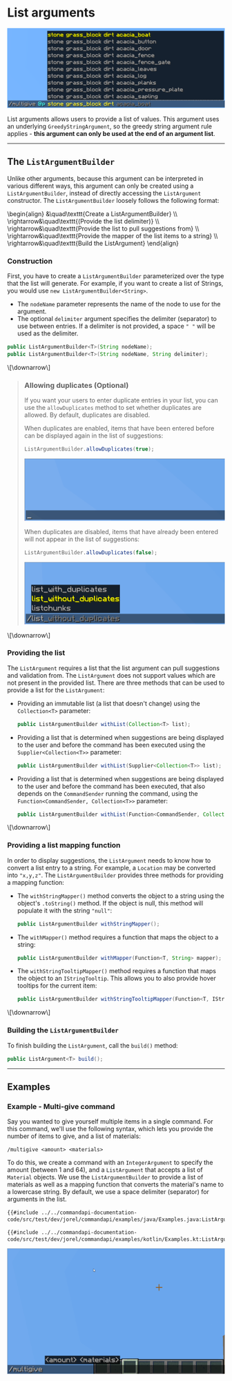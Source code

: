 # List arguments

![A list argument with the command "/multigive @p stone grass_block dirt" and Minecraft suggestions with a list of Minecraft items](./images/arguments/listargument.png)

List arguments allows users to provide a list of values. This argument uses an underlying `GreedyStringArgument`, so the greedy string argument rule applies - **this argument can only be used at the end of an argument list**.

-----

## The `ListArgumentBuilder`

Unlike other arguments, because this argument can be interpreted in various different ways, this argument can only be created using a `ListArgumentBuilder`, instead of directly accessing the `ListArgument` constructor. The `ListArgumentBuilder` loosely follows the following format:

\begin{align}
&\quad\texttt{Create a ListArgumentBuilder} \\\\
\rightarrow&\quad\texttt{\(Provide the list delimiter\)} \\\\
\rightarrow&\quad\texttt{Provide the list to pull suggestions from} \\\\
\rightarrow&\quad\texttt{Provide the mapper of the list items to a string} \\\\
\rightarrow&\quad\texttt{Build the ListArgument}
\end{align}

### Construction

First, you have to create a `ListArgumentBuilder` parameterized over the type that the list will generate. For example, if you want to create a list of Strings, you would use `new ListArgumentBuilder<String>`.

- The `nodeName` parameter represents the name of the node to use for the argument.
- The optional `delimiter` argument specifies the delimiter (separator) to use between entries. If a delimiter is not provided, a space `" "` will be used as the delimiter.

```java
public ListArgumentBuilder<T>(String nodeName);
public ListArgumentBuilder<T>(String nodeName, String delimiter);
```

\\[\downarrow\\]

> ### Allowing duplicates (Optional)
>
> If you want your users to enter duplicate entries in your list, you can use the `allowDuplicates` method to set whether duplicates are allowed. By default, duplicates are disabled.
>
> When duplicates are enabled, items that have been entered before can be displayed again in the list of suggestions:
>
> ```java
> ListArgumentBuilder.allowDuplicates(true);
> ```
>
> ![List arguments with duplicates enabled](./images/arguments/listargument_with_duplicates.gif)
>
> When duplicates are disabled, items that have already been entered will not appear in the list of suggestions:
>
> ```java
> ListArgumentBuilder.allowDuplicates(false);
> ```
>
> ![List arguments with duplicates disabled](./images/arguments/listargument_without_duplicates.gif)

\\[\downarrow\\]

### Providing the list

The `ListArgument` requires a list that the list argument can pull suggestions and validation from. The `ListArgument` does not support values which are not present in the provided list. There are three methods that can be used to provide a list for the `ListArgument`:

- Providing an immutable list (a list that doesn't change) using the `Collection<T>` parameter:

  ```java
  public ListArgumentBuilder withList(Collection<T> list);
  ```

- Providing a list that is determined when suggestions are being displayed to the user and before the command has been executed using the `Supplier<Collection<T>>` parameter:

  ```java
  public ListArgumentBuilder withList(Supplier<Collection<T>> list);
  ```

- Providing a list that is determined when suggestions are being displayed to the user and before the command has been executed, that also depends on the `CommandSender` running the command, using the `Function<CommandSender, Collection<T>>` parameter:

  ```java
  public ListArgumentBuilder withList(Function<CommandSender, Collection<T>> list);
  ```

\\[\downarrow\\]

### Providing a list mapping function

In order to display suggestions, the `ListArgument` needs to know how to convert a list entry to a string. For example, a `Location` may be converted into `"x,y,z"`. The `ListArgumentBuilder` provides three methods for providing a mapping function:

- The `withStringMapper()` method converts the object to a string using the object's `.toString()` method. If the object is null, this method will populate it with the string `"null"`:

  ```java
  public ListArgumentBuilder withStringMapper();
  ```

- The `withMapper()` method requires a function that maps the object to a string:

  ```java
  public ListArgumentBuilder withMapper(Function<T, String> mapper);
  ```

- The `withStringTooltipMapper()` method requires a function that maps the object to an `IStringTooltip`. This allows you to also provide hover tooltips for the current item:

  ```java
  public ListArgumentBuilder withStringTooltipMapper(Function<T, IStringTooltip> mapper);
  ```

\\[\downarrow\\]

### Building the `ListArgumentBuilder`

To finish building the `ListArgument`, call the `build()` method:

```java
public ListArgument<T> build();
```

-----

## Examples

<div class="example">

### Example - Multi-give command

Say you wanted to give yourself multiple items in a single command. For this command, we'll use the following syntax, which lets you provide the number of items to give, and a list of materials:

```mccmd
/multigive <amount> <materials>
```

To do this, we create a command with an `IntegerArgument` to specify the amount (between 1 and 64), and a `ListArgument` that accepts a list of `Material` objects. We use the `ListArgumentBuilder` to provide a list of materials as well as a mapping function that converts the material's name to a lowercase string. By default, we use a space delimiter (separator) for arguments in the list.

<div class="multi-pre">

```java,Java
{{#include ../../commandapi-documentation-code/src/test/dev/jorel/commandapi/examples/java/Examples.java:ListArgument_MultiGive}}
```

```kotlin,Kotlin
{{#include ../../commandapi-documentation-code/src/test/dev/jorel/commandapi/examples/kotlin/Examples.kt:ListArgument_MultiGive}}
```

</div>

![A /multigive argument gif where a user types "/multigive 64 stone dirt cobblestone grass_block" and suggestions appear automatically. Running the command gives the player 64 stone, dirt, cobblestone and grass_block items in their hotbar](./images/arguments/listargument_multigive.gif)

</div>
